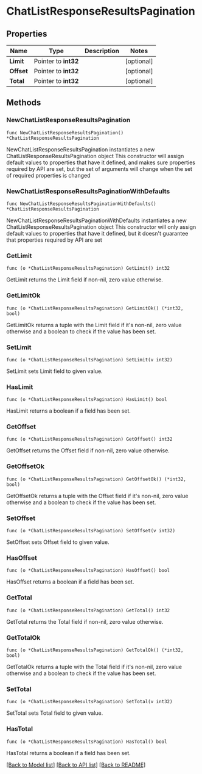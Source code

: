 # ChatListResponseResultsPagination

## Properties

Name | Type | Description | Notes
------------ | ------------- | ------------- | -------------
**Limit** | Pointer to **int32** |  | [optional] 
**Offset** | Pointer to **int32** |  | [optional] 
**Total** | Pointer to **int32** |  | [optional] 

## Methods

### NewChatListResponseResultsPagination

`func NewChatListResponseResultsPagination() *ChatListResponseResultsPagination`

NewChatListResponseResultsPagination instantiates a new ChatListResponseResultsPagination object
This constructor will assign default values to properties that have it defined,
and makes sure properties required by API are set, but the set of arguments
will change when the set of required properties is changed

### NewChatListResponseResultsPaginationWithDefaults

`func NewChatListResponseResultsPaginationWithDefaults() *ChatListResponseResultsPagination`

NewChatListResponseResultsPaginationWithDefaults instantiates a new ChatListResponseResultsPagination object
This constructor will only assign default values to properties that have it defined,
but it doesn't guarantee that properties required by API are set

### GetLimit

`func (o *ChatListResponseResultsPagination) GetLimit() int32`

GetLimit returns the Limit field if non-nil, zero value otherwise.

### GetLimitOk

`func (o *ChatListResponseResultsPagination) GetLimitOk() (*int32, bool)`

GetLimitOk returns a tuple with the Limit field if it's non-nil, zero value otherwise
and a boolean to check if the value has been set.

### SetLimit

`func (o *ChatListResponseResultsPagination) SetLimit(v int32)`

SetLimit sets Limit field to given value.

### HasLimit

`func (o *ChatListResponseResultsPagination) HasLimit() bool`

HasLimit returns a boolean if a field has been set.

### GetOffset

`func (o *ChatListResponseResultsPagination) GetOffset() int32`

GetOffset returns the Offset field if non-nil, zero value otherwise.

### GetOffsetOk

`func (o *ChatListResponseResultsPagination) GetOffsetOk() (*int32, bool)`

GetOffsetOk returns a tuple with the Offset field if it's non-nil, zero value otherwise
and a boolean to check if the value has been set.

### SetOffset

`func (o *ChatListResponseResultsPagination) SetOffset(v int32)`

SetOffset sets Offset field to given value.

### HasOffset

`func (o *ChatListResponseResultsPagination) HasOffset() bool`

HasOffset returns a boolean if a field has been set.

### GetTotal

`func (o *ChatListResponseResultsPagination) GetTotal() int32`

GetTotal returns the Total field if non-nil, zero value otherwise.

### GetTotalOk

`func (o *ChatListResponseResultsPagination) GetTotalOk() (*int32, bool)`

GetTotalOk returns a tuple with the Total field if it's non-nil, zero value otherwise
and a boolean to check if the value has been set.

### SetTotal

`func (o *ChatListResponseResultsPagination) SetTotal(v int32)`

SetTotal sets Total field to given value.

### HasTotal

`func (o *ChatListResponseResultsPagination) HasTotal() bool`

HasTotal returns a boolean if a field has been set.


[[Back to Model list]](../README.md#documentation-for-models) [[Back to API list]](../README.md#documentation-for-api-endpoints) [[Back to README]](../README.md)


